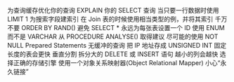 为查询缓存优化你的查询
EXPLAIN 你的 SELECT 查询
当只要一行数据时使用 LIMIT 1
为搜索字段建索引
在 Join 表的时候使用相当类型的例，并将其索引
千万不要 ORDER BY RAND()
避免 SELECT *
永远为每张表设置一个 ID
使用 ENUM 而不是 VARCHAR
从 PROCEDURE ANALYSE() 取得建议
尽可能的使用 NOT NULL
Prepared Statements
无缓冲的查询
把 IP 地址存成 UNSIGNED INT
固定长度的表会更快
垂直分割
拆分大的 DELETE 或 INSERT 语句
越小的列会越快
选择正确的存储引擎
使用一个对象关系映射器(Object Relational Mapper)
小心“永久链接”
